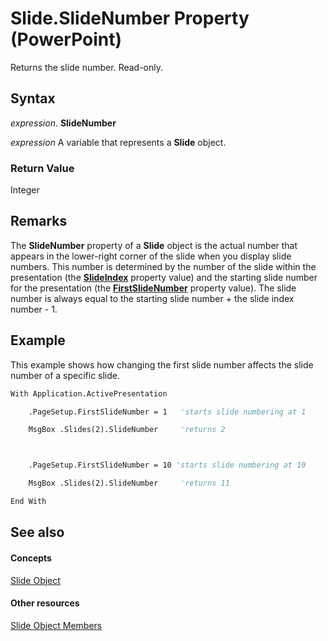 
# Slide.SlideNumber Property (PowerPoint)

Returns the slide number. Read-only.


## Syntax

 _expression_. **SlideNumber**

 _expression_ A variable that represents a **Slide** object.


### Return Value

Integer


## Remarks

The  **SlideNumber** property of a **Slide** object is the actual number that appears in the lower-right corner of the slide when you display slide numbers. This number is determined by the number of the slide within the presentation (the **[SlideIndex](8a046547-9655-7281-a406-1533f41016aa.md)** property value) and the starting slide number for the presentation (the **[FirstSlideNumber](277f613b-8c3a-d8bb-593c-a66ca41b4fa0.md)** property value). The slide number is always equal to the starting slide number + the slide index number - 1.


## Example

This example shows how changing the first slide number affects the slide number of a specific slide.


```vb
With Application.ActivePresentation

    .PageSetup.FirstSlideNumber = 1   'starts slide numbering at 1

    MsgBox .Slides(2).SlideNumber     'returns 2



    .PageSetup.FirstSlideNumber = 10 'starts slide numbering at 10

    MsgBox .Slides(2).SlideNumber     'returns 11

End With
```


## See also


#### Concepts


[Slide Object](afe42344-6898-00d2-ecc1-b0ed23a71fe8.md)
#### Other resources


[Slide Object Members](3e34272b-615c-fa3f-4f0c-ceeba3c8f130.md)
